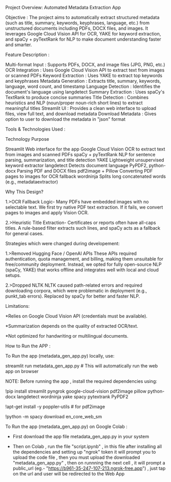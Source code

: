 Project Overview: Automated Metadata Extraction App

Objective : The project aims to automatically extract structured metadata (such as title, summary, keywords, keyphrases, language, etc.) from unstructured documents including PDFs, DOCX files, and images. It leverages Google Cloud Vision API for OCR, YAKE for keyword extraction, and spaCy + pyTextRank for NLP to make document understanding faster and smarter.


Feature	Description :

Multi-format Input	: Supports PDFs, DOCX, and image files (JPG, PNG, etc.)
OCR Integration     : Uses Google Cloud Vision API to extract text from images or scanned PDFs
Keyword Extraction	: Uses YAKE to extract top keywords and keyphrases
Metadata Generation : Extracts title, summary, keywords, language, word count, and timestamp
Language Detection	: Identifies the document's language using langdetect
Summary Extraction	: Uses spaCy's TextRank to produce concise summaries
Title Detection     : Combines heuristics and NLP (noun/proper noun-rich short lines) to extract meaningful titles
Streamlit UI	      : Provides a clean web interface to upload files, view full text, and download metadata
Download Metadata   : Gives option to user to download the metadata in "json" format


Tools & Technologies Used :

Technology	              Purpose

Streamlit	                Web interface for the app
Google Cloud Vision	      OCR to extract text from images and scanned PDFs
spaCy + pyTextRank	      NLP for sentence parsing, summarization, and title detection
YAKE	                    Lightweight unsupervised keyword extractor
langdetect	              Detects document language
PyPDF2, python-docx	      Parsing PDF and DOCX files
pdf2image + Pillow	      Converting PDF pages to images for OCR fallback
wordninja	                Splits long concatenated words (e.g., metadataextractor)


Why This Design?

1.>OCR Fallback Logic-
Many PDFs have embedded images with no selectable text. We first try native PDF text extraction. If it fails, we convert pages to images and apply Vision OCR.

2.>Heuristic Title Extraction-
Certificates or reports often have all-caps titles. A rule-based filter extracts such lines, and spaCy acts as a fallback for general cases.



Strategies which were changed during developement:

1.>Removed Hugging Face / OpenAI APIs
These APIs required authentication, quota management, and billing, making them unsuitable for free/community deployment. Instead, we opted for fully open-source NLP (spaCy, YAKE) that works offline and integrates well with local and cloud setups.
    
2.>Dropped NLTK
NLTK caused path-related errors and required downloading corpora, which were problematic in deployment (e.g., punkt_tab errors). Replaced by spaCy for better and faster NLP.



Limitations:

*Relies on Google Cloud Vision API (credentials must be available).

*Summarization depends on the quality of extracted OCR/text.

*Not optimized for handwriting or multilingual documents.


How to Run the APP :



To Run the app (metadata_gen_app.py) locally, use:

streamlit run metadata_gen_app.py  # This will automatically run the web app on browser

NOTE: Before running the app , install the required dependencies using:

!pip install streamlit pyngrok google-cloud-vision pdf2image pillow python-docx langdetect wordninja yake spacy pytextrank PyPDF2

!apt-get install -y poppler-utils  # for pdf2image

!python -m spacy download en_core_web_sm



To Run the app (metadata_gen_app.py) on Google Colab :

- First download the app file metadata_gen_app.py in your system
  
- Then on Colab , run the file "script.ipynb" , in this file after installing all the dependencies and setting up "ngrok" token it will prompt you to upload the code file , then you must upload the downloaded "metadata_gen_app.py" ,
  then on runnning the next cell , it will prompt a public_url (eg.- "https://b961-35-247-107-213.ngrok-free.app") , just tap on the url and user will be redirected to the Web App




    
 
